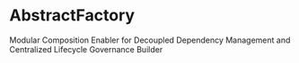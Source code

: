 # AbstractFactory
Modular Composition Enabler for Decoupled Dependency Management and Centralized Lifecycle Governance Builder
